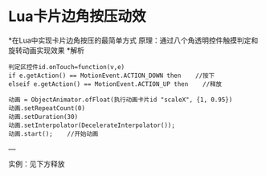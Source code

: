 # Lua卡片边角按压动效
*在Lua中实现卡片边角按压的最简单方式
原理：通过八个角透明控件触摸判定和旋转动画实现效果
*解析


    判定区控件id.onTouch=function(v,e)
    if e.getAction() == MotionEvent.ACTION_DOWN then    //按下
    elseif e.getAction() == MotionEvent.ACTION_UP then    //释放

    动画 = ObjectAnimator.ofFloat(执行动画卡片id "scaleX", {1, 0.95})
    动画.setRepeatCount(0)
    动画.setDuration(30)
    动画.setInterpolator(DecelerateInterpolator());
    动画.start();    //开始动画

    ……
实例：见下方释放
